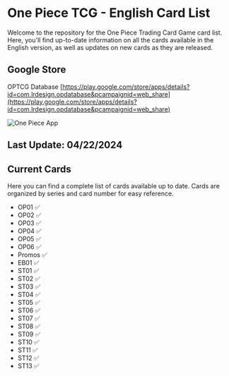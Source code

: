 

# One Piece TCG - English Card List
 Welcome to the repository for the One Piece Trading Card Game card list. Here, you'll find up-to-date information on all the cards available in the English version, as well as updates on new cards as they are released. 
 ## Google Store
OPTCG Database [https://play.google.com/store/apps/details?id=com.lrdesign.opdatabase&pcampaignid=web_share](https://play.google.com/store/apps/details?id=com.lrdesign.opdatabase&pcampaignid=web_share)

![One Piece App](https://yourimageshare.com/ib/jwA8R87Uja.webp)
 ## Last Update: 04/22/2024  
 ## Current Cards 
 Here you can find a complete list of cards available up to date. Cards are organized by series and card number for easy reference.

 - OP01 ✅ 
 - OP02 ✅ 
 - OP03 ✅ 
 - OP04 ✅ 
 - OP05 ✅ 
 - OP06 ✅
 - Promos ✅ 
 - EB01  ✅ 
 - ST01  ✅ 
 - ST02  ✅
 - ST03  ✅ 
 - ST04  ✅ 
 - ST05  ✅ 
 - ST06  ✅ 
 - ST07  ✅ 
 - ST08  ✅ 
 - ST09  ✅ 
 - ST10  ✅ 
 - ST11  ✅ 
 - ST12  ✅ 
 - ST13  ✅
